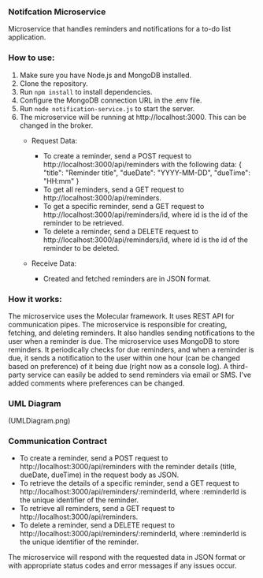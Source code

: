 ### Notifcation Microservice
Microservice that handles reminders and notifications for a to-do list application.

### How to use:
1. Make sure you have Node.js and MongoDB installed.
2. Clone the repository.
3. Run `npm install` to install dependencies.
4. Configure the MongoDB connection URL in the .env file.
5. Run `node notification-service.js` to start the server.
6. The microservice will be running at http://localhost:3000. This can be changed in the broker.
    - Request Data:
         - To create a reminder, send a POST request to http://localhost:3000/api/reminders with the following data:
         {
            "title": "Reminder title",
            "dueDate": "YYYY-MM-DD",
            "dueTime": "HH:mm"
          }
        - To get all reminders, send a GET request to http://localhost:3000/api/reminders.
        - To get a specific reminder, send a GET request to http://localhost:3000/api/reminders/id, where id is the id of the reminder to be retrieved.
        - To delete a reminder, send a DELETE request to http://localhost:3000/api/reminders/id, where id is the id of the reminder to be deleted.
    
    - Receive Data:
        - Created and fetched reminders are in JSON format.

### How it works:
The microservice uses the Molecular framework. It uses REST API for communication pipes. The microservice is responsible for creating, fetching, and deleting reminders. It also handles sending notifications to the user when a reminder is due. The microservice uses MongoDB to store reminders. It periodically checks for due reminders, and when a reminder is due, it sends a notification to the user within one hour (can be changed based on preference) of it being due (right now as a console log). A third-party service can easily be added to send reminders via email or SMS. I've added comments where preferences can be changed.

### UML Diagram
(UMLDiagram.png)

### Communication Contract
- To create a reminder, send a POST request to http://localhost:3000/api/reminders with the reminder details (title, dueDate, dueTime) in the request body as JSON.
- To retrieve the details of a specific reminder, send a GET request to http://localhost:3000/api/reminders/:reminderId, where :reminderId is the unique identifier of the reminder.
- To retrieve all reminders, send a GET request to http://localhost:3000/api/reminders.
- To delete a reminder, send a DELETE request to http://localhost:3000/api/reminders/:reminderId, where :reminderId is the unique identifier of the reminder.

The microservice will respond with the requested data in JSON format or with appropriate status codes and error messages if any issues occur.